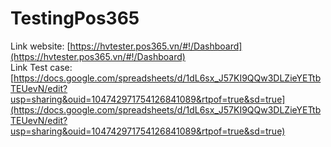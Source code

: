 # TestingPos365
Link website: [https://hvtester.pos365.vn/#!/Dashboard](https://hvtester.pos365.vn/#!/Dashboard)  
Link Test case: [https://docs.google.com/spreadsheets/d/1dL6sx_J57KI9QQw3DLZieYETtbTEUevN/edit?usp=sharing&ouid=104742971754126841089&rtpof=true&sd=true](https://docs.google.com/spreadsheets/d/1dL6sx_J57KI9QQw3DLZieYETtbTEUevN/edit?usp=sharing&ouid=104742971754126841089&rtpof=true&sd=true)
